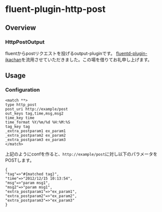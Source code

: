 # fluent-plugin-http-post
## Overview
### HttpPostOutput
fluentからpostリクエストを投げるoutput-pluginです。
[fluentd-plugin-ikachan](https://github.com/tagomoris/fluent-plugin-ikachan)を流用させていただきました。この場を借りてお礼申し上げます。

## Usage

### Configuration

    <match **>
    type http_post
    post_uri http://example/post
    out_keys tag,time,msg,msg2
    time_key time
    time_format %Y/%m/%d %H:%M:%S
    tag_key tag
    _extra_postparam1 ex_param1
    _extra_postparam2 ex_param2
    _extra_postparam3 ex_param3
    </match>

上記のようにconfを作ると、`http://example/post`に対し以下のパラメータをPOSTします。

    {
    "tag"=>"#{matched tag}",
    "time"=>"2012/12/15 10:13:54",
    "msg"=>"param msg1",
    "msg2"=>"param msg1",
    "extra_postparam1"=>"ex_param1",
    "extra_postparam2"=>"ex_param2",
    "extra_postparam3"=>"ex_param3"
    }


